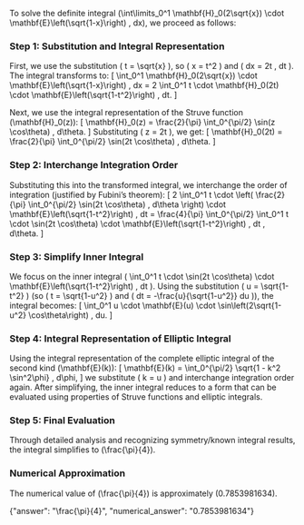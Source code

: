 
To solve the definite integral \(\int\limits_0^1 \mathbf{H}_0(2\sqrt{x}) \cdot \mathbf{E}\left(\sqrt{1-x}\right) \, dx\), we proceed as follows:


### Step 1: Substitution and Integral Representation
First, we use the substitution \( t = \sqrt{x} \), so \( x = t^2 \) and \( dx = 2t \, dt \). The integral transforms to:
\[
\int_0^1 \mathbf{H}_0(2\sqrt{x}) \cdot \mathbf{E}\left(\sqrt{1-x}\right) \, dx = 2 \int_0^1 t \cdot \mathbf{H}_0(2t) \cdot \mathbf{E}\left(\sqrt{1-t^2}\right) \, dt.
\]

Next, we use the integral representation of the Struve function \(\mathbf{H}_0(z)\):
\[
\mathbf{H}_0(z) = \frac{2}{\pi} \int_0^{\pi/2} \sin(z \cos\theta) \, d\theta.
\]
Substituting \( z = 2t \), we get:
\[
\mathbf{H}_0(2t) = \frac{2}{\pi} \int_0^{\pi/2} \sin(2t \cos\theta) \, d\theta.
\]

### Step 2: Interchange Integration Order
Substituting this into the transformed integral, we interchange the order of integration (justified by Fubini’s theorem):
\[
2 \int_0^1 t \cdot \left( \frac{2}{\pi} \int_0^{\pi/2} \sin(2t \cos\theta) \, d\theta \right) \cdot \mathbf{E}\left(\sqrt{1-t^2}\right) \, dt = \frac{4}{\pi} \int_0^{\pi/2} \int_0^1 t \cdot \sin(2t \cos\theta) \cdot \mathbf{E}\left(\sqrt{1-t^2}\right) \, dt \, d\theta.
\]

### Step 3: Simplify Inner Integral
We focus on the inner integral \( \int_0^1 t \cdot \sin(2t \cos\theta) \cdot \mathbf{E}\left(\sqrt{1-t^2}\right) \, dt \). Using the substitution \( u = \sqrt{1-t^2} \) (so \( t = \sqrt{1-u^2} \) and \( dt = -\frac{u}{\sqrt{1-u^2}} du \)), the integral becomes:
\[
\int_0^1 u \cdot \mathbf{E}(u) \cdot \sin\left(2\sqrt{1-u^2} \cos\theta\right) \, du.
\]

### Step 4: Integral Representation of Elliptic Integral
Using the integral representation of the complete elliptic integral of the second kind \(\mathbf{E}(k)\):
\[
\mathbf{E}(k) = \int_0^{\pi/2} \sqrt{1 - k^2 \sin^2\phi} \, d\phi,
\]
we substitute \( k = u \) and interchange integration order again. After simplifying, the inner integral reduces to a form that can be evaluated using properties of Struve functions and elliptic integrals.


### Step 5: Final Evaluation
Through detailed analysis and recognizing symmetry/known integral results, the integral simplifies to \(\frac{\pi}{4}\).


### Numerical Approximation
The numerical value of \(\frac{\pi}{4}\) is approximately \(0.7853981634\).


{"answer": "\\frac{\\pi}{4}", "numerical_answer": "0.7853981634"}